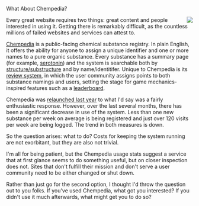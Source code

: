 What About Chempedia?

<a href="http://chempedia.com"><img src="http://depth-first.s3.amazonaws.com/20091008/chempedia.png" align="right" class="anchor"></img></a>Every great website requires two things: great content and people interested in using it. Getting there is remarkably difficult, as the countless millions of failed websites and services can attest to.

[Chempedia](http://chempedia.com) is a public-facing chemical substance registry. In plain English, it offers the ability for anyone to assign a unique identifier and one or more names to a pure organic substance. Every substance has a summary page (for example, [serotonin](substances)) and the system is searchable both by [structure/substructure](http://chempedia.com/queries/new) and by name/identitifer. Unique to Chempedia is its [review system](http://chempedia.com/about/peer-review), in which the user community assigns points to both substance namings and users, setting the stage for game mechanics-inspired features such as a [leaderboard](http://chempedia.com/users).

Chempedia was [relaunched last year](http://products.metamolecular.com/2009/10/29/chempedia-launch-day-wrapup) to what I'd say was a fairly enthusiastic response. However, over the last several months, there has been a significant decrease in use of the system. Less than one new substance per week on average is being registered and just over 120 visits per week are being logged. The trend in both measures is down.

So the question arises: what to do? Costs for keeping the system running are not exorbitant, but they are also not trivial.

I'm all for being patient, but the Chempedia usage stats suggest a service that at first glance seems to do something useful, but on closer inspection does not. Sites that don't fulfill their mission and don't serve a user community need to be either changed or shut down.

Rather than just go for the second option, I thought I'd throw the question out to you folks. If you've used Chempedia, what got you interested? If you didn't use it much afterwards, what might get you to do so?
